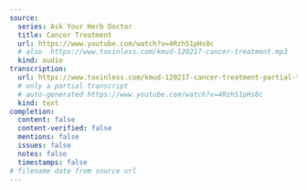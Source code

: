 ```yaml
---
source:
  series: Ask Your Herb Doctor
  title: Cancer Treatment
  url: https://www.youtube.com/watch?v=4RzhS1pHs8c
  # also  https://www.toxinless.com/kmud-120217-cancer-treatment.mp3
  kind: audio
transcription:
  url: https://www.toxinless.com/kmud-120217-cancer-treatment-partial-transcript.doc
  # only a partial transcript
  # auto-generated https://www.youtube.com/watch?v=4RzhS1pHs8c
  kind: text
completion:
  content: false
  content-verified: false
  mentions: false
  issues: false
  notes: false
  timestamps: false
# filename date from source url
---
```

